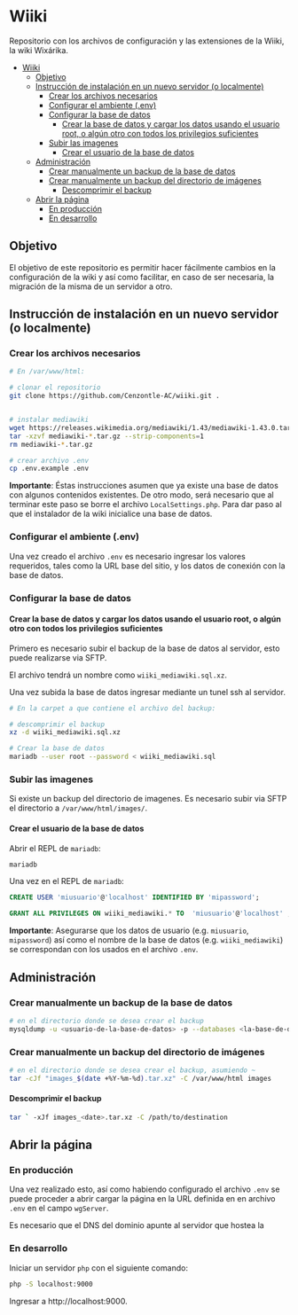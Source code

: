 # Wiiki

Repositorio con los archivos de configuración y las extensiones de la Wiiki, la wiki Wixárika.

- [Wiiki](#wiiki)
  - [Objetivo](#objetivo)
  - [Instrucción de instalación en un nuevo servidor (o localmente)](#instrucción-de-instalación-en-un-nuevo-servidor-o-localmente)
    - [Crear los archivos necesarios](#crear-los-archivos-necesarios)
    - [Configurar el ambiente (.env)](#configurar-el-ambiente-env)
    - [Configurar la base de datos](#configurar-la-base-de-datos)
      - [Crear la base de datos y cargar los datos usando el usuario root, o algún otro con todos los privilegios suficientes](#crear-la-base-de-datos-y-cargar-los-datos-usando-el-usuario-root-o-algún-otro-con-todos-los-privilegios-suficientes)
    - [Subir las imagenes](#subir-las-imagenes)
      - [Crear el usuario de la base de datos](#crear-el-usuario-de-la-base-de-datos)
  - [Administración](#administración)
    - [Crear manualmente un backup de la base de datos](#crear-manualmente-un-backup-de-la-base-de-datos)
    - [Crear manualmente un backup del directorio de imágenes](#crear-manualmente-un-backup-del-directorio-de-imágenes)
      - [Descomprimir el backup](#descomprimir-el-backup)
  - [Abrir la página](#abrir-la-página)
    - [En producción](#en-producción)
    - [En desarrollo](#en-desarrollo)

## Objetivo

El objetivo de este repositorio es permitir hacer fácilmente cambios en la configuración de la wiki y así como facilitar, en caso de ser necesaria, la migración de la misma de un servidor a otro.

## Instrucción de instalación en un nuevo servidor (o localmente)

### Crear los archivos necesarios

```sh
# En /var/www/html:

# clonar el repositorio
git clone https://github.com/Cenzontle-AC/wiiki.git .


# instalar mediawiki
wget https://releases.wikimedia.org/mediawiki/1.43/mediawiki-1.43.0.tar.gz
tar -xzvf mediawiki-*.tar.gz --strip-components=1
rm mediawiki-*.tar.gz

# crear archivo .env
cp .env.example .env
```

**Importante**: Éstas instrucciones asumen que ya existe una base de datos con algunos contenidos existentes. De otro modo, será necesario que al terminar este paso se borre el archivo `LocalSettings.php`. Para dar paso al que el instalador de la wiki inicialice una base de datos.

### Configurar el ambiente (.env)

Una vez creado el archivo `.env` es necesario ingresar los valores requeridos, tales como la URL base del sitio, y los datos de conexión con la base de datos.

### Configurar la base de datos

#### Crear la base de datos y cargar los datos usando el usuario root, o algún otro con todos los privilegios suficientes

Primero es necesario subir el backup de la base de datos al servidor, esto puede realizarse via SFTP.

El archivo tendrá un nombre como `wiiki_mediawiki.sql.xz`.

Una vez subida la base de datos ingresar mediante un tunel ssh al servidor.

```sh
# En la carpet a que contiene el archivo del backup:

# descomprimir el backup
xz -d wiiki_mediawiki.sql.xz

# Crear la base de datos
mariadb --user root --password < wiiki_mediawiki.sql
```

### Subir las imagenes

Si existe un backup del directorio de imagenes. Es necesario subir via SFTP el directorio a `/var/www/html/images/`.

#### Crear el usuario de la base de datos

Abrir el REPL de `mariadb`:

```sh
mariadb
```

Una vez en el REPL de `mariadb`:

```sql
CREATE USER 'miusuario'@'localhost' IDENTIFIED BY 'mipassword';

GRANT ALL PRIVILEGES ON wiiki_mediawiki.* TO  'miusuario'@'localhost' ;
```

**Importante**: Asegurarse que los datos de usuario (e.g. `miusuario`, `mipassword`) así como el nombre de la base de datos (e.g. `wiiki_mediawiki`) se correspondan con los usados en el archivo `.env`.

## Administración

### Crear manualmente un backup de la base de datos

```sh
# en el directorio donde se desea crear el backup
mysqldump -u <usuario-de-la-base-de-datos> -p --databases <la-base-de-datos> | xz > <la-base-de-datos>_$(date +"%Y-%m-%d_%H-%M-%S").sql.xz
```

### Crear manualmente un backup del directorio de imágenes

```sh
# en el directorio donde se desea crear el backup, asumiendo ~
tar -cJf "images_$(date +%Y-%m-%d).tar.xz" -C /var/www/html images
```

#### Descomprimir el backup

```sh
tar ` -xJf images_<date>.tar.xz -C /path/to/destination
```

## Abrir la página

### En producción

Una vez realizado esto, así como habiendo configurado el archivo `.env` se puede proceder a abrir cargar la página en la URL definida en en archivo `.env` en el campo `wgServer`.

Es necesario que el DNS del dominio apunte al servidor que hostea la

### En desarrollo

Iniciar un servidor `php` con el siguiente comando:

```sh
php -S localhost:9000
```

Ingresar a http://localhost:9000.
